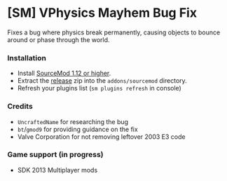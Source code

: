 # [SM] VPhysics Mayhem Bug Fix

Fixes a bug where physics break permanently, causing objects to bounce around or phase through the world.

### Installation

- Install [SourceMod 1.12 or higher](https://wiki.alliedmods.net/Installing_SourceMod).
- Extract the [release](https://github.com/dysphie/sm-vphysics-mayhem-fix/releases) zip into the `addons/sourcemod` directory.
- Refresh your plugins list (`sm plugins refresh` in console)

### Credits
- `UncraftedName` for researching the bug
- `bt`/`gmod9` for providing guidance on the fix
- Valve Corporation for not removing leftover 2003 E3 code

### Game support (in progress)
- SDK 2013 Multiplayer mods
